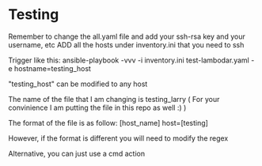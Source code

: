 Testing
=====================

Remember to change the all.yaml file and add your ssh-rsa key and your username, etc
ADD all the hosts under inventory.ini that you need to ssh

Trigger like this: ansible-playbook -vvv -i inventory.ini test-lambodar.yaml -e hostname=testing_host

"testing_host" can be modified to any host 

The name of the file that I am changing is testing_larry ( For your convinience I am putting the file in this repo as well :) ) 

The format of the file is as follow:
[host_name]
  host=[testing]

However, if the format is different you will need to modify the regex 

Alternative, you can just use a cmd action 
